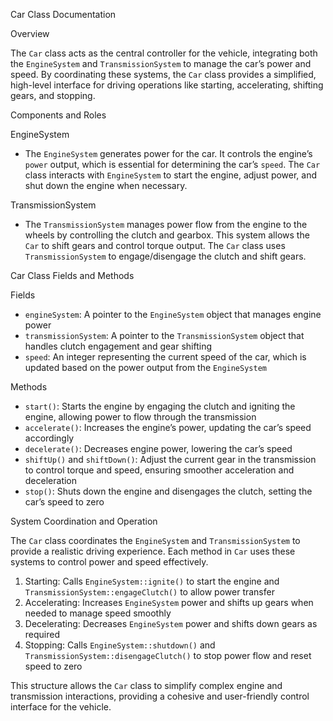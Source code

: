 
Car Class Documentation

Overview

The `Car` class acts as the central controller for the vehicle, integrating both the `EngineSystem` and `TransmissionSystem` to manage the car’s power and speed. By coordinating these systems, the `Car` class provides a simplified, high-level interface for driving operations like starting, accelerating, shifting gears, and stopping.

Components and Roles

EngineSystem  
- The `EngineSystem` generates power for the car. It controls the engine’s `power` output, which is essential for determining the car’s `speed`. The `Car` class interacts with `EngineSystem` to start the engine, adjust power, and shut down the engine when necessary.

TransmissionSystem  
- The `TransmissionSystem` manages power flow from the engine to the wheels by controlling the clutch and gearbox. This system allows the `Car` to shift gears and control torque output. The `Car` class uses `TransmissionSystem` to engage/disengage the clutch and shift gears.

Car Class Fields and Methods

Fields  
- `engineSystem`: A pointer to the `EngineSystem` object that manages engine power  
- `transmissionSystem`: A pointer to the `TransmissionSystem` object that handles clutch engagement and gear shifting  
- `speed`: An integer representing the current speed of the car, which is updated based on the power output from the `EngineSystem`

Methods  
- `start()`: Starts the engine by engaging the clutch and igniting the engine, allowing power to flow through the transmission  
- `accelerate()`: Increases the engine’s power, updating the car’s speed accordingly  
- `decelerate()`: Decreases engine power, lowering the car’s speed  
- `shiftUp()` and `shiftDown()`: Adjust the current gear in the transmission to control torque and speed, ensuring smoother acceleration and deceleration  
- `stop()`: Shuts down the engine and disengages the clutch, setting the car’s speed to zero

System Coordination and Operation

The `Car` class coordinates the `EngineSystem` and `TransmissionSystem` to provide a realistic driving experience. Each method in `Car` uses these systems to control power and speed effectively.

1. Starting: Calls `EngineSystem::ignite()` to start the engine and `TransmissionSystem::engageClutch()` to allow power transfer  
2. Accelerating: Increases `EngineSystem` power and shifts up gears when needed to manage speed smoothly  
3. Decelerating: Decreases `EngineSystem` power and shifts down gears as required  
4. Stopping: Calls `EngineSystem::shutdown()` and `TransmissionSystem::disengageClutch()` to stop power flow and reset speed to zero

This structure allows the `Car` class to simplify complex engine and transmission interactions, providing a cohesive and user-friendly control interface for the vehicle.